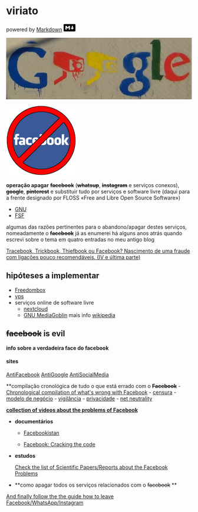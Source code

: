 # viriato
powered by [Markdown](https://www.markdownguide.org/) ![](imagens/32x20-solid.png "logo")

![](imagens/antigoogle.jpg)

![](imagens/stopfb.png)

**operação apagar** **~~facebook~~** (**~~whatsup~~**, **~~instagram~~** e serviços conexos), **~~google~~**, **~~pinterest~~** e substituir tudo por serviços e software livre (daqui para a frente designado por FLOSS «Free and Libre Open Source Software»)  

- [GNU](https://www.gnu.org/)
- [FSF](https://www.fsf.org/)

algumas das razões pertinentes para o abandono/apagar destes serviços, nomeadamente o **~~facebook~~** já as enumerei há alguns anos atrás quando escrevi sobre o tema em quatro entradas no meu antigo blog  

[Tracebook, Trickbook, Thiefbook ou Facebook? Nascimento de uma fraude com ligações pouco recomendáveis. (IV e última parte)](
https://ovigia.wordpress.com/2010/03/29/tracebook-trickbook-thiefbook-ou-facebook-nascimento-de-uma-fraude-com-ligacoes-pouco-recomendaveis-iv-e-ultima-parte/)

## hipóteses a implementar
- [Freedombox](https://freedombox.org/ "FreedomBox is designed to be your own inexpensive server at home.")
- [vps](https://lowendbox.com)
- serviços online de software livre
	* [nextcloud](https://nextcloud.com/collaboraonline/ "nextcloud e collabora")
	* [GNU MediaGoblin](https://mediagoblin.org/) mais info [wikipedia](https://pt.wikipedia.org/wiki/MediaGoblin)



## **~~facebook~~** is evil
**info sobre a verdadeira face do facebook**  

#### sites  

[AntiFacebook](https://www.reddit.com/r/AntiFacebook/ "reddit")
[AntiGoogle](https://www.reddit.com/r/antigoogle/ "reddit")
[AntiSocialMedia](https://www.reddit.com/r/antisocialmedia/ "reddit")

**compilação cronológica de tudo o que está errado com o **~~Facebook~~**
	- [Chronological compilation of what's wrong with Facebook](https://np.reddit.com/r/AntiFacebook/wiki/timeline "global")
	- [censura](https://np.reddit.com/r/AntiFacebook/search?q=flair%3A%27Censorship%27&restrict_sr=on&sort=new&t=all)
	- [modelo de negócio](https://np.reddit.com/r/AntiFacebook/search?q=flair%3A%27Business+Model%27&restrict_sr=on&sort=new&t=all)
	- [vigilância](https://np.reddit.com/r/AntiFacebook/search?q=flair%3A%27Surveillance%27&restrict_sr=on&sort=new&t=all)
	- [privacidade](https://np.reddit.com/r/AntiFacebook/search?q=flair%3A%27Privacy%27&restrict_sr=on&sort=new&t=all)
	- [net neutrality](https://np.reddit.com/r/AntiFacebook/search?q=flair%3A%27Net+Neutrality%27&restrict_sr=on&sort=new&t=all)

**[collection of videos about the problems of Facebook](https://np.reddit.com/r/AntiFacebook/wiki/videos)**

* **documentários**

	- [Facebookistan](http://facebookistan.org/)

	- [Facebook: Cracking the code](http://thoughtmaybe.com/facebook-cracking-the-code/)

* **estudos**

	[Check the list of Scientific Papers/Reports about the Facebook Problems](https://np.reddit.com/r/AntiFacebook/wiki/papers)

* **como apagar todos os serviços relacionados com o ~~facebook~~ **

[And finally follow the the guide how to leave Facebook/WhatsApp/Instagram](https://np.reddit.com/r/AntiFacebook/wiki/guide)















